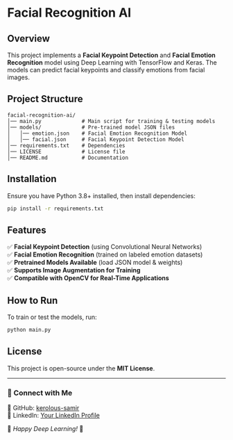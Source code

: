 # Facial Recognition AI

## Overview
This project implements a **Facial Keypoint Detection** and **Facial Emotion Recognition** model using Deep Learning with TensorFlow and Keras. The models can predict facial keypoints and classify emotions from facial images.

## Project Structure
```
facial-recognition-ai/
│── main.py             # Main script for training & testing models
│── models/             # Pre-trained model JSON files
│   │── emotion.json    # Facial Emotion Recognition Model
│   │── facial.json     # Facial Keypoint Detection Model
│── requirements.txt    # Dependencies
│── LICENSE             # License file
│── README.md           # Documentation
```

## Installation
Ensure you have Python 3.8+ installed, then install dependencies:

```bash
pip install -r requirements.txt
```

## Features
✅ **Facial Keypoint Detection** (using Convolutional Neural Networks)  
✅ **Facial Emotion Recognition** (trained on labeled emotion datasets)  
✅ **Pretrained Models Available** (load JSON model & weights)  
✅ **Supports Image Augmentation for Training**  
✅ **Compatible with OpenCV for Real-Time Applications**  

## How to Run
To train or test the models, run:
```bash
python main.py
```

## License
This project is open-source under the **MIT License**.

---

### 🔗 Connect with Me
📌 GitHub: [kerolous-samir](https://github.com/kerolous-samir)  
📌 LinkedIn: [Your LinkedIn Profile](https://www.linkedin.com/in/kerolous-samir-ai-engineer)  

🚀 *Happy Deep Learning!* 🎯
